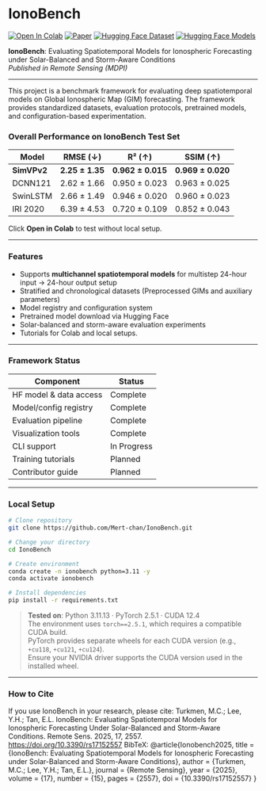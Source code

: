 # IonoBench

[![Open In Colab](https://colab.research.google.com/assets/colab-badge.svg)](https://colab.research.google.com/github/Mert-chan/IonoBench/blob/main/tutorial/colab_version.ipynb?flush_cache=true)
[![Paper](https://img.shields.io/badge/DOI-10.3390%2Frs17152557-ff6f00?logo=doi&logoColor=white)](https://doi.org/10.3390/rs17152557)
[![Hugging Face Dataset](https://img.shields.io/badge/HF%20Datasets-IonoBench-blue?logo=huggingface)](https://huggingface.co/datasets/Mertjhan/IonoBench)
[![Hugging Face Models](https://img.shields.io/badge/HF%20Models-IonoBench-blue?logo=huggingface)](https://huggingface.co/Mertjhan/IonoBench)

**IonoBench**: Evaluating Spatiotemporal Models for Ionospheric Forecasting under Solar-Balanced and Storm-Aware Conditions  
*Published in Remote Sensing (MDPI)*

---

This project is a benchmark framework for evaluating deep spatiotemporal models on Global Ionospheric Map (GIM) forecasting. The framework provides standardized datasets, evaluation protocols, pretrained models, and configuration-based experimentation.

### Overall Performance on IonoBench Test Set
| Model       | RMSE (↓)       | R² (↑)         | SSIM (↑)       |
|-------------|----------------|----------------|----------------|
| **SimVPv2** | **2.25 ± 1.35** | **0.962 ± 0.015** | **0.969 ± 0.020** |
| DCNN121     | 2.62 ± 1.66     | 0.950 ± 0.023     | 0.963 ± 0.025     |
| SwinLSTM    | 2.66 ± 1.49     | 0.946 ± 0.020     | 0.960 ± 0.023     |
| IRI 2020    | 6.39 ± 4.53     | 0.720 ± 0.109     | 0.852 ± 0.043     |


Click **Open in Colab** to test without local setup.

---

### Features
- Supports **multichannel spatiotemporal models** for multistep 24-hour input → 24-hour output setup
- Stratified and chronological datasets (Preprocessed GIMs and auxiliary parameters)
- Model registry and configuration system
- Pretrained model download via Hugging Face
- Solar-balanced and storm-aware evaluation experiments
- Tutorials for Colab and local setups.

---

### Framework Status

| Component               | Status      |
|------------------------|-------------|
| HF model & data access | Complete    |
| Model/config registry  | Complete    |
| Evaluation pipeline    | Complete    |
| Visualization tools    | Complete    |
| CLI support            | In Progress |
| Training tutorials     | Planned     |
| Contributor guide      | Planned     |

---

### Local Setup 

```bash
# Clone repository
git clone https://github.com/Mert-chan/IonoBench.git
```
```bash
# Change your directory
cd IonoBench
```
```bash
# Create environment
conda create -n ionobench python=3.11 -y
conda activate ionobench
```
```bash
# Install dependencies
pip install -r requirements.txt
```
> **Tested on**: Python 3.11.13 · PyTorch 2.5.1 · CUDA 12.4  
> The environment uses `torch==2.5.1`, which requires a compatible CUDA build.  
> PyTorch provides separate wheels for each CUDA version (e.g., `+cu118`, `+cu121`, `+cu124`).  
> Ensure your NVIDIA driver supports the CUDA version used in the installed wheel.

---
### How to Cite
If you use IonoBench in your research, please cite:
Turkmen, M.C.; Lee, Y.H.; Tan, E.L. IonoBench: Evaluating Spatiotemporal Models for Ionospheric Forecasting Under Solar-Balanced and Storm-Aware Conditions. Remote Sens. 2025, 17, 2557. https://doi.org/10.3390/rs17152557
BibTeX:
@article{Ionobench2025,
  title   = {IonoBench: Evaluating Spatiotemporal Models for Ionospheric Forecasting under Solar-Balanced and Storm-Aware Conditions},
  author  = {Turkmen, M.C.; Lee, Y.H.; Tan, E.L.},
  journal = {Remote Sensing},
  year    = {2025},
  volume  = {17},
  number  = {15},
  pages   = {2557},
  doi     = {10.3390/rs17152557}
}
